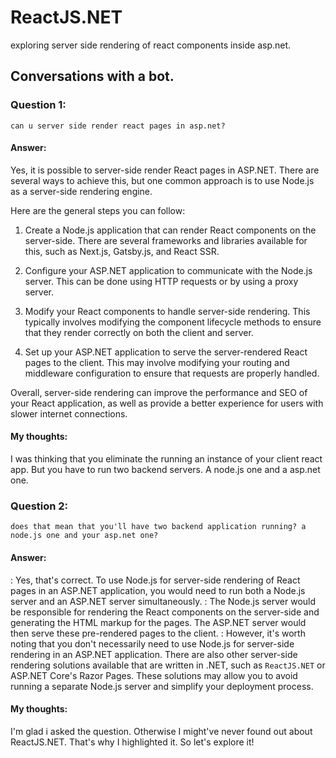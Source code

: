 # ReactJS.NET
exploring server side rendering of react components inside asp.net. 

## Conversations with a bot. 

### Question 1:
```
can u server side render react pages in asp.net?
```
#### Answer:

Yes, it is possible to server-side render React pages in ASP.NET. There are several ways to achieve this, but one common approach is to use Node.js as a server-side rendering engine.

Here are the general steps you can follow:

1. Create a Node.js application that can render React components on the server-side. There are several frameworks and libraries available for this, such as Next.js, Gatsby.js, and React SSR.

2. Configure your ASP.NET application to communicate with the Node.js server. This can be done using HTTP requests or by using a proxy server.

3. Modify your React components to handle server-side rendering. This typically involves modifying the component lifecycle methods to ensure that they render correctly on both the client and server.

4. Set up your ASP.NET application to serve the server-rendered React pages to the client. This may involve modifying your routing and middleware configuration to ensure that requests are properly handled.

Overall, server-side rendering can improve the performance and SEO of your React application, as well as provide a better experience for users with slower internet connections.

#### My thoughts: 
I was thinking that you eliminate the running an instance of your client react app. But you have to run two backend servers. A node.js one and a asp.net one.

### Question 2:
```
does that mean that you'll have two backend application running? a node.js one and your asp.net one?
```
#### Answer: 
: Yes, that's correct. To use Node.js for server-side rendering of React pages in an ASP.NET application, you would need to run both a Node.js server and an ASP.NET server simultaneously.
: The Node.js server would be responsible for rendering the React components on the server-side and generating the HTML markup for the pages. The ASP.NET server would then serve these pre-rendered pages to the client.
: However, it's worth noting that you don't necessarily need to use Node.js for server-side rendering in an ASP.NET application. There are also other server-side rendering solutions available that are written in .NET, such as ```ReactJS.NET``` or ASP.NET Core's Razor Pages. These solutions may allow you to avoid running a separate Node.js server and simplify your deployment process.

#### My thoughts: 
I'm glad i asked the question. Otherwise I might've never found out about ReactJS.NET. That's why I highlighted it. So let's explore it!
